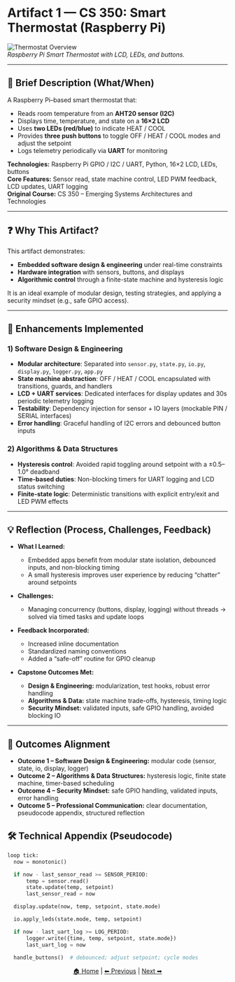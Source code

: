 # Artifact 1 — CS 350: Smart Thermostat (Raspberry Pi)

![Thermostat Overview](assets/thermostat-overview.jpg)  
*Raspberry Pi Smart Thermostat with LCD, LEDs, and buttons.*

---

## 📌 Brief Description (What/When)
A Raspberry Pi–based smart thermostat that:  
- Reads room temperature from an **AHT20 sensor (I2C)**  
- Displays time, temperature, and state on a **16×2 LCD**  
- Uses **two LEDs (red/blue)** to indicate HEAT / COOL  
- Provides **three push buttons** to toggle OFF / HEAT / COOL modes and adjust the setpoint  
- Logs telemetry periodically via **UART** for monitoring  

**Technologies:** Raspberry Pi GPIO / I2C / UART, Python, 16×2 LCD, LEDs, buttons  
**Core Features:** Sensor read, state machine control, LED PWM feedback, LCD updates, UART logging  
**Original Course:** CS 350 – Emerging Systems Architectures and Technologies  

---

## ❓ Why This Artifact?
This artifact demonstrates:  
- **Embedded software design & engineering** under real-time constraints  
- **Hardware integration** with sensors, buttons, and displays  
- **Algorithmic control** through a finite-state machine and hysteresis logic  

It is an ideal example of modular design, testing strategies, and applying a security mindset (e.g., safe GPIO access).  

---

## 🔧 Enhancements Implemented

### 1) Software Design & Engineering
- **Modular architecture**: Separated into `sensor.py`, `state.py`, `io.py`, `display.py`, `logger.py`, `app.py`  
- **State machine abstraction**: OFF / HEAT / COOL encapsulated with transitions, guards, and handlers  
- **LCD + UART services**: Dedicated interfaces for display updates and 30s periodic telemetry logging  
- **Testability**: Dependency injection for sensor + IO layers (mockable PIN / SERIAL interfaces)  
- **Error handling**: Graceful handling of I2C errors and debounced button inputs  

### 2) Algorithms & Data Structures
- **Hysteresis control**: Avoided rapid toggling around setpoint with a ±0.5–1.0° deadband  
- **Time-based duties**: Non-blocking timers for UART logging and LCD status switching  
- **Finite-state logic**: Deterministic transitions with explicit entry/exit and LED PWM effects  

---

## 💡 Reflection (Process, Challenges, Feedback)

- **What I Learned:**  
  - Embedded apps benefit from modular state isolation, debounced inputs, and non-blocking timing  
  - A small hysteresis improves user experience by reducing “chatter” around setpoints  

- **Challenges:**  
  - Managing concurrency (buttons, display, logging) without threads → solved via timed tasks and update loops  

- **Feedback Incorporated:**  
  - Increased inline documentation  
  - Standardized naming conventions  
  - Added a “safe-off” routine for GPIO cleanup  

- **Capstone Outcomes Met:**  
  - **Design & Engineering:** modularization, test hooks, robust error handling  
  - **Algorithms & Data:** state machine trade-offs, hysteresis, timing logic  
  - **Security Mindset:** validated inputs, safe GPIO handling, avoided blocking IO  

---

## 🎯 Outcomes Alignment
- **Outcome 1 – Software Design & Engineering:** modular code (sensor, state, io, display, logger)  
- **Outcome 2 – Algorithms & Data Structures:** hysteresis logic, finite state machine, timer-based scheduling  
- **Outcome 4 – Security Mindset:** safe GPIO handling, validated inputs, error handling  
- **Outcome 5 – Professional Communication:** clear documentation, pseudocode appendix, structured reflection  


## 🛠️ Technical Appendix (Pseudocode)

```python
loop tick:
  now = monotonic()

  if now - last_sensor_read >= SENSOR_PERIOD:
      temp = sensor.read()
      state.update(temp, setpoint)
      last_sensor_read = now

  display.update(now, temp, setpoint, state.mode)

  io.apply_leds(state.mode, temp, setpoint)

  if now - last_uart_log >= LOG_PERIOD:
      logger.write({time, temp, setpoint, state.mode})
      last_uart_log = now

  handle_buttons()  # debounced; adjust setpoint; cycle modes

```

<p align="center">
  <a href="index.md">🏠 Home</a> |
  <a href="cs350_artifact.md">⬅ Previous</a> |
  <a href="cs465_artifact.md">Next ➡</a>
</p>

```
